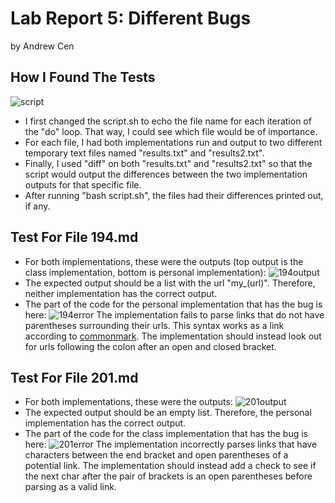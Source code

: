 # Lab Report 5: Different Bugs
by Andrew Cen

## How I Found The Tests
![script](https://acen23.github.io/cse15l-lab-reports/lib5/script.png)
- I first changed the script.sh to echo the file name for each iteration of the "do" loop. That way, I could see which file would be of importance.
- For each file, I had both implementations run and output to two different temporary text files named "results.txt" and "results2.txt".
- Finally, I used "diff" on both "results.txt" and "results2.txt" so that the script would output the differences between the two implementation outputs for that specific file.
- After running "bash script.sh", the files had their differences printed out, if any.

## Test For File 194.md
- For both implementations, these were the outputs (top output is the class implementation, bottom is personal implementation): ![194output](https://acen23.github.io/cse15l-lab-reports/lib5/194.png)
- The expected output should be a list with the url "my_(url)". Therefore, neither implementation has the correct output.
- The part of the code for the personal implementation that has the bug is here: ![194error](https://acen23.github.io/cse15l-lab-reports/lib5/194error.png) The implementation fails to parse links that do not have parentheses surrounding their urls. This syntax works as a link according to [commonmark](https://spec.commonmark.org/dingus/). The implementation should instead look out for urls following the colon after an open and closed bracket.

## Test For File 201.md
- For both implementations, these were the outputs: ![201output](https://acen23.github.io/cse15l-lab-reports/lib5/194.png)
- The expected output should be an empty list. Therefore, the personal implementation has the correct output.
- The part of the code for the class implementation that has the bug is here: ![201error](https://acen23.github.io/cse15l-lab-reports/lib5/201error.png) The implementation incorrectly parses links that have characters between the end bracket and open parentheses of a potential link. The implementation should instead add a check to see if the next char after the pair of brackets is an open parentheses before parsing as a valid link.